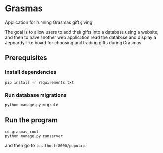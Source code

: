 # Grasmas
Application for running Grasmas gift giving

The goal is to allow users to add their gifts into a database using a website, 
and then to have another web application read the database and display
a Jepoardy-like board for choosing and trading gifts during Grasmas.

## Prerequisites

### Install dependencies
```
pip install -r requirements.txt
```

### Run database migrations
```
python manage.py migrate
```

## Run the program
```
cd grasmas_root 
python manage.py runserver
```
and then go to
`localhost:8000/populate`


